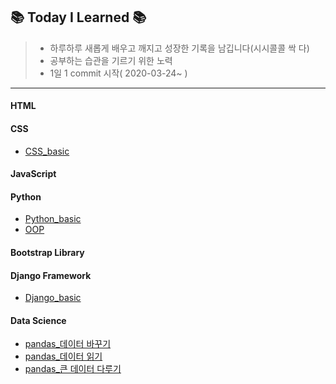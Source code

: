 ## 📚 Today I Learned 📚

> * 하루하루 새롭게 배우고 깨지고 성장한 기록을 남깁니다(시시콜콜 싹 다)
> * 공부하는 습관을 기르기 위한 노력
> * 1일 1 commit 시작( 2020-03-24~ )

---

#### HTML

#### CSS

* [CSS_basic](https://github.com/Jiyoon-park/TIL/blob/master/CSS/CSS_Basic.md)

#### JavaScript

#### Python

* [Python_basic]()
* [OOP]()

#### Bootstrap Library

#### Django Framework

* [Django_basic]()

#### Data Science

* [pandas_데이터 바꾸기]()
* [pandas_데이터 읽기]()
* [pandas_큰 데이터 다루기]()